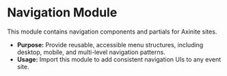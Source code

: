 # Navigation Module

This module contains navigation components and partials for Axinite sites.

- **Purpose:** Provide reusable, accessible menu structures, including desktop, mobile, and multi-level navigation patterns.
- **Usage:** Import this module to add consistent navigation UIs to any event site.